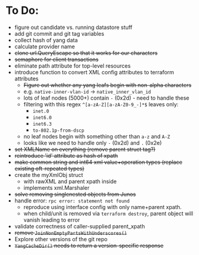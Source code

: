 # To Do:
- figure out candidate vs. running datastore stuff
- add git commit and git tag variables
- collect hash of yang data
- calculate provider name
- ~~clone url.QueryEscape so that it works for our characters~~
- ~~semaphore for client transactions~~
- eliminate path attribute for top-level resources
- introduce function to convert XML config attributes to terraform attributes
  - ~~Figure out whether any yang leafs begin with non-alpha characters~~
  - e.g. `native-inner-vlan-id` -> `native_inner_vlan_id`
  - lots of leaf nodes (5000+) contain `-` (0x2d) - need to handle these
  - filtering with this regex `^[a-zA-Z][a-zA-Z0-9_-]*$` leaves only:
    - `inet.0`
    - `inet6.0`
    - `inet6.3`
    - `to-802.1p-from-dscp`
  - no leaf nodes begin with something other than `a-z` and `A-Z`
  - looks like we need to handle only `-` (0x2d) and `.` (0x2e)
- ~~set XMLName on everything (remove parent struct tag?)~~
- ~~reintroduce 'id' attribute as hash of xpath~~
- ~~make common string and int64 xml value+operation types (replace existing oft-repeated types)~~
- create the myXmlObj struct
  - with rawXML and parent xpath inside
  - implements xml.Marshaler
- ~~solve removing singlenested objects from Junos~~
- handle error: `rpc error: statement not found`
  - reproduce using interface config with only name+parent xpath.
  - when child/unit is removed via `terraform destroy`, parent object will vanish leading to error
- validate correctness of caller-supplied parent_xpath
- ~~remove `JoinNonEmptyPartsWithUnderscores()`~~
- Explore other versions of the git repo
- ~~`YangCacheDir()` needs to return a version-specific response~~

